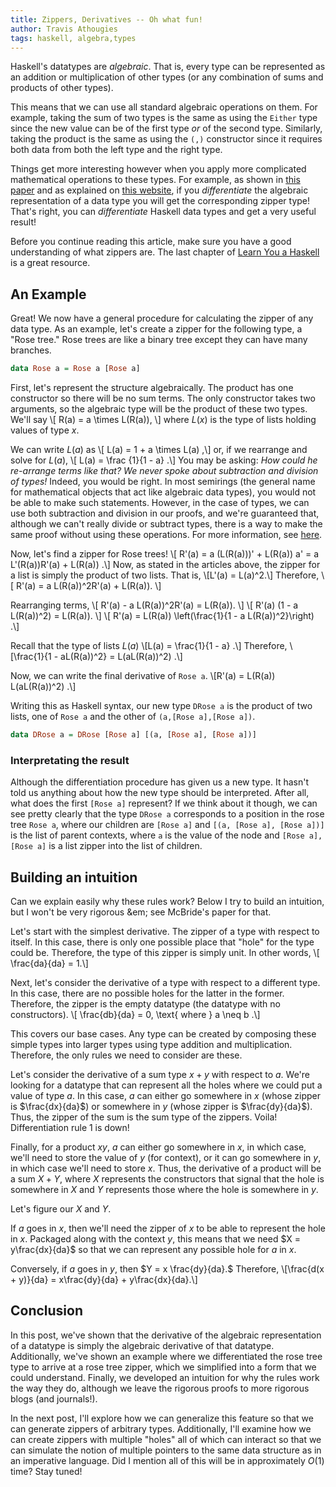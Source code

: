 ```yaml
---
title: Zippers, Derivatives -- Oh what fun!
author: Travis Athougies
tags: haskell, algebra,types
---
```


Haskell's datatypes are *algebraic*. That is, every type can be represented as an addition or
multiplication of other types (or any combination of sums and products of other types).

This means that we can use all standard algebraic operations on them. For example, taking the sum of
two types is the same as using the `Either` type since the new value can be of the first type _or_ of
the second type. Similarly, taking the product is the same as using the `(,)` constructor since it
requires both data from both the left type and the right type.

Things get more interesting however when you apply more complicated mathematical operations to these
types. For example, as shown in
[this paper](http://citeseerx.ist.psu.edu/viewdoc/summary?doi=10.1.1.22.8611) and as explained on
[this website](http://chris-taylor.github.io/blog/2013/02/13/the-algebra-of-algebraic-data-types-part-iii/),
if you *differentiate* the algebraic representation of a data type you will get the corresponding
zipper type! That's right, you can *differentiate* Haskell data types and get a very useful result!

Before you continue reading this article, make sure you have a good understanding of what zippers
are. The last chapter of [Learn You a Haskell](http://learnyouahaskell.com/zippers) is a great
resource.

## An Example

Great! We now have a general procedure for calculating the zipper of any data type. As an
example, let's create a zipper for the following type, a "Rose tree." Rose trees are like a binary
tree except they can have many branches.
```haskell
data Rose a = Rose a [Rose a]
```
First, let's represent the structure algebraically. The product has one constructor so there will be
no sum terms. The only constructor takes two arguments, so the algebraic type will be the product of
these two types. We'll say
\\[ R(a) = a \\times L(R(a)), \\]
where $L(x)$ is the type of lists holding values of type $x.$

We can write $L(a)$ as
\\[ L(a) = 1 + a \\times L(a) ,\\]
or, if we rearrange and solve for $L(a),$
\\[ L(a) = \\frac {1}{1 - a} .\\]
You may be asking: *How could he re-arrange terms like that? We never spoke about subtraction and
division of types!* Indeed, you would be right. In most semirings (the general name for mathematical
objects that act like algebraic data types), you would not be able to make such statements. However,
in the case of types, we can use both subtraction and division in our proofs, and we're guaranteed
that, although we can't really divide or subtract types, there is a way to make the same proof
without using these operations. For more information, see
[here](http://arxiv.org/pdf/math/9405205v1.pdf).

Now, let's find a zipper for Rose trees!
\\[ R'(a) = a (L(R(a)))' + L(R(a)) a' = a L'(R(a))R'(a) + L(R(a)) .\\]
Now, as stated in the articles above, the zipper for a list is simply the product of two lists. That
is,
\\[L'(a) = L(a)^2.\\]
Therefore,
\\[ R'(a) = a L(R(a))^2R'(a) + L(R(a)). \\]

Rearranging terms,
\\[ R'(a) - a L(R(a))^2R'(a) = L(R(a)). \\]
\\[ R'(a) (1 - a L(R(a))^2) = L(R(a)). \\]
\\[ R'(a) = L(R(a)) \\left(\\frac{1}{1 - a L(R(a))^2}\\right) .\\]

Recall that the type of lists $L(a)$
\\[L(a) = \\frac{1}{1 - a} .\\]
Therefore,
\\[\\frac{1}{1 - aL(R(a))^2} = L(aL(R(a))^2) .\\]

Now, we can write the final derivative of `Rose a`.
\\[R'(a) = L(R(a)) L(aL(R(a))^2) .\\]

Writing this as Haskell syntax, our new type `DRose a` is the product of two lists, one of `Rose a`
and the other of `(a,[Rose a],[Rose a])`.
```haskell
data DRose a = DRose [Rose a] [(a, [Rose a], [Rose a])]
```

### Interpretating the result

Although the differentiation procedure has given us a new type. It hasn't told us anything about how
the new type should be interpreted. After all, what does the first `[Rose a]` represent? If we think
about it though, we can see pretty clearly that the type `DRose a` corresponds to a position in the
rose tree `Rose a`, where our children are `[Rose a]` and `[(a, [Rose a], [Rose a])]` is the list of
parent contexts, where `a` is the value of the node and `[Rose a], [Rose a]` is a list zipper into
the list of children.

## Building an intuition

Can we explain easily why these rules work? Below I try to build an intuition, but I won't be very
rigorous &em; see McBride's paper for that.

Let's start with the simplest derivative. The zipper of a type with respect to itself. In this case,
there is only one possible place that "hole" for the type could be. Therefore, the type of this
zipper is simply unit. In other words,
\\[ \\frac{da}{da} = 1.\\]

Next, let's consider the derivative of a type with respect to a different type. In this case, there
are no possible holes for the latter in the former. Therefore, the zipper is the empty datatype (the
datatype with no constructors).
\\[ \\frac{db}{da} = 0, \\text{ where } a \\neq b .\\]

This covers our base cases. Any type can be created by composing these simple types into larger
types using type addition and multiplication. Therefore, the only rules we need to consider are
these.

Let's consider the derivative of a sum type $x + y$ with respect to $a.$ We're looking for a
datatype that can represent all the holes where we could put a value of type $a.$ In this case, $a$
can either go somewhere in $x$ (whose zipper is $\frac{dx}{da}$) or somewhere in $y$ (whose zipper
is $\frac{dy}{da}$). Thus, the zipper of the sum is the sum type of the zippers. Voila!
Differentiation rule 1 is down!

Finally, for a product $xy,$ $a$ can either go somewhere in $x,$ in which case, we'll need to store
the value of $y$ (for context), or it can go somewhere in $y$, in which case we'll need to store
$x.$ Thus, the derivative of a product will be a sum $X + Y,$ where $X$ represents the constructors
that signal that the hole is somewhere in $X$ and $Y$ represents those where the hole is somewhere
in $y.$

Let's figure our $X$ and $Y.$

If $a$ goes in $x,$ then we'll need the zipper of $x$ to be able to represent the hole in $x.$
Packaged along with the context $y,$ this means that we need $X = y\frac{dx}{da}$ so that we can
represent any possible hole for $a$ in $x.$

Conversely, if $a$ goes in $y,$ then $Y = x \frac{dy}{da}.$
Therefore,
\\[\\frac{d(x + y)}{da} = x\\frac{dy}{da} + y\\frac{dx}{da}.\\]

## Conclusion

In this post, we've shown that the derivative of the algebraic representation of a datatype is
simply the algebraic derivative of that datatype. Additionally, we've shown an example where we
differentiated the rose tree type to arrive at a rose tree zipper, which we simplified into a form
that we could understand. Finally, we developed an intuition for why the rules work the way they do,
although we leave the rigorous proofs to more rigorous blogs (and journals!).

In the next post, I'll explore how we can generalize this feature so that we can generate zippers of
arbitrary types. Additionally, I'll examine how we can create zippers with multiple "holes" all of
which can interact so that we can simulate the notion of multiple pointers to the same data structure
as in an imperative language. Did I mention all of this will be in approximately $O(1)$ time? Stay
tuned!
